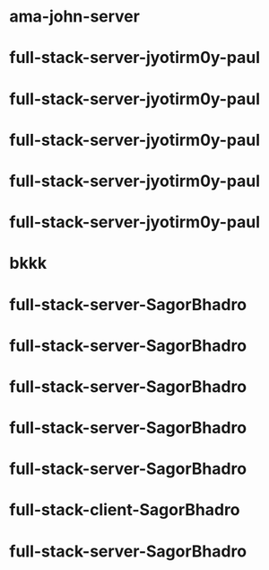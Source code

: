 # ama-john-server
# full-stack-server-jyotirm0y-paul
# full-stack-server-jyotirm0y-paul
# full-stack-server-jyotirm0y-paul
# full-stack-server-jyotirm0y-paul
# full-stack-server-jyotirm0y-paul
# bkkk
# full-stack-server-SagorBhadro
# full-stack-server-SagorBhadro
# full-stack-server-SagorBhadro
# full-stack-server-SagorBhadro
# full-stack-server-SagorBhadro
# full-stack-client-SagorBhadro
# full-stack-server-SagorBhadro
